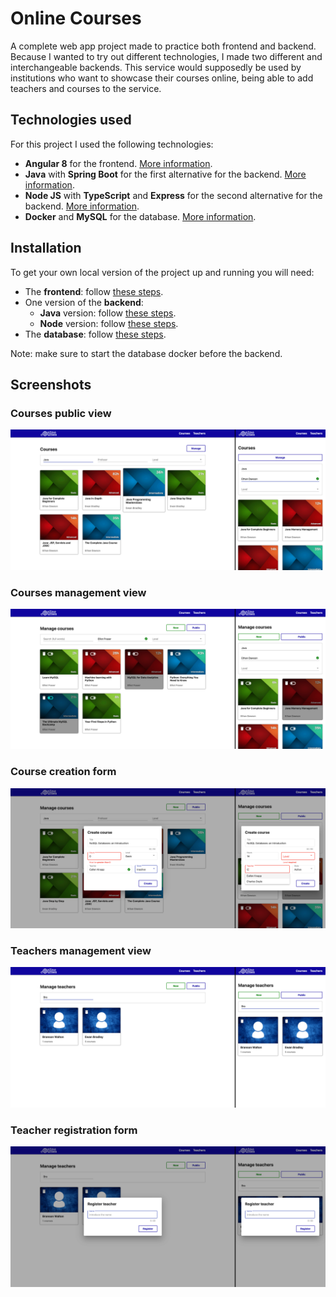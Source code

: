 # Online Courses

A complete web app project made to practice both frontend and backend. Because I wanted to try out different technologies, I made two different and interchangeable backends. This service would supposedly be used by institutions who want to showcase their courses online, being able to add teachers and courses to the service.

## Technologies used

For this project I used the following technologies:

- **Angular 8** for the frontend. [More information](frontend#readme).
- **Java** with **Spring Boot** for the first alternative for the backend. [More information](backend-java#readme).
- **Node JS** with **TypeScript** and **Express** for the second alternative for the backend. [More information](backend-node#readme).
- **Docker** and **MySQL** for the database. [More information](database#readme).

## Installation

To get your own local version of the project up and running you will need:

- The **frontend**: follow [these steps](frontend#installation).
- One version of the **backend**:
  - **Java** version: follow [these steps](backend-java#installation).
  - **Node** version: follow [these steps](backend-node#installation).
- The **database**: follow [these steps](database#installation).

Note: make sure to start the database docker before the backend.

## Screenshots

### Courses public view

![Screenshot 1](screenshots/screenshot-1.png)

### Courses management view

![Screenshot 2](screenshots/screenshot-2.png)

### Course creation form

![Screenshot 3](screenshots/screenshot-3.png)

### Teachers management view

![Screenshot 4](screenshots/screenshot-4.png)

### Teacher registration form

![Screenshot 5](screenshots/screenshot-5.png)